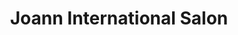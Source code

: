 ---
title: "Joann International Salon"
url: /kennesaw/joann-international-salon/
shop: hairdresser
---